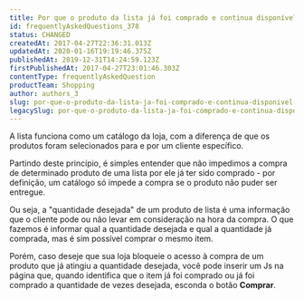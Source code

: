 ```yaml
---
title: Por que o produto da lista já foi comprado e continua disponível para a compra?
id: frequentlyAskedQuestions_378
status: CHANGED
createdAt: 2017-04-27T22:36:31.013Z
updatedAt: 2020-01-16T19:19:46.375Z
publishedAt: 2019-12-31T14:24:59.123Z
firstPublishedAt: 2017-04-27T23:01:46.303Z
contentType: frequentlyAskedQuestion
productTeam: Shopping
author: authors_3
slug: por-que-o-produto-da-lista-ja-foi-comprado-e-continua-disponivel-para-a-compra
legacySlug: por-que-o-produto-da-lista-ja-foi-comprado-e-continua-disponivel-para-a-compra
---
```


A lista funciona como um catálogo da loja, com a diferença de que os produtos foram selecionados para e por um cliente específico.

Partindo deste princípio, é simples entender que não impedimos a compra de determinado produto de uma lista por ele já ter sido comprado - por definição, um catálogo só impede a compra se o produto não puder ser entregue.

Ou seja, a "quantidade desejada" de um produto de lista é uma informação que o cliente pode ou não levar em consideração na hora da compra. O que fazemos é informar qual a quantidade desejada e qual a quantidade já comprada, mas é sim possível comprar o mesmo item.

Porém, caso deseje que sua loja bloqueie o acesso à compra de um produto que já atingiu a quantidade desejada, você pode inserir um Js na página que, quando identifica que o item já foi comprado ou já foi comprado a quantidade de vezes desejada, esconda o botão **Comprar**.
